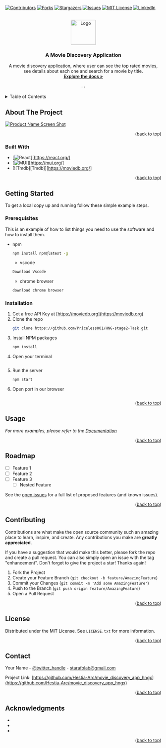 <!-- Improved compatibility of back to top link-->
<a name="readme-top"></a>


<!-- PROJECT SHIELDS -->

[![Contributors][contributors-shield]][contributors-url]
[![Forks][forks-shield]][forks-url]
[![Stargazers][stars-shield]][stars-url]
[![Issues][issues-shield]][issues-url]
[![MIT License][license-shield]][license-url]
[![LinkedIn][linkedin-shield]][linkedin-url]



<!-- PROJECT LOGO -->
<br />
<div align="center">
  <a href="https://clever-fairy-ea0d96.netlify.app/">
    <img src="./src/images/tv.svg" alt="Logo" width="80" height="80">
  </a>

<h3 align="center">A Movie Discovery Application</h3>

  <p align="center">
    A movie discovery application, where user can see the top rated movies, see details about each one and search for a movie by title. 
    <br />
    <a href=":/https/github.com/Priceless001/HNG-stage2-Task/tree/master"><strong>Explore the docs »</strong></a>
    <br />
    <br />
    ·
    ·
  </p>
</div>



<!-- TABLE OF CONTENTS -->
<details>
  <summary>Table of Contents</summary>
  <ol>
    <li>
      <a href="#about-the-project">About The Project</a>
      <ul>
        <li><a href="#built-with">Built With</a></li>
      </ul>
    </li>
    <li>
      <a href="#getting-started">Getting Started</a>
      <ul>
        <li><a href="#prerequisites">Prerequisites</a></li>
        <li><a href="#installation">Installation</a></li>
      </ul>
    </li>
    <li><a href="#usage">Usage</a></li>
    <li><a href="#roadmap">Roadmap</a></li>
    <li><a href="#contributing">Contributing</a></li>
    <li><a href="#license">License</a></li>
    <li><a href="#contact">Contact</a></li>
    <li><a href="#acknowledgments">Acknowledgments</a></li>
  </ol>
</details>



<!-- ABOUT THE PROJECT -->
## About The Project

[![Product Name Screen Shot][product-screenshot]](https://movie-discovery-app-hng.vercel.app/)



<p align="right">(<a href="#readme-top">back to top</a>)</p>



### Built With

* [![React][React.js]][https://react.org/]
* [![MUI][MUI]][https://mui.org/]
* [![Tmdb][Tmdb]][https://moviedb.org/]



<p align="right">(<a href="#readme-top">back to top</a>)</p>



<!-- GETTING STARTED -->
## Getting Started


To get a local copy up and running follow these simple example steps.

### Prerequisites

This is an example of how to list things you need to use the software and how to install them.
* npm
  ```sh
  npm install npm@latest -g
  ```
  * vscode
  ```sh
  Download Vscode
  ```
  * chrome browser
  ```sh
  download chrome browser
  ```

### Installation

1. Get a free API Key at [https://moviedb.org](https://moviedb.org)
2. Clone the repo
   ```sh
   git clone https://github.com/Priceless001/HNG-stage2-Task.git
   ```
3. Install NPM packages
   ```sh
   npm install
   ```
4. Open your terminal
   ```js

   ```
5. Run the server
   ```js
   npm start
   ```
6. Open port in our browser
   ```js
   
   ```

<p align="right">(<a href="#readme-top">back to top</a>)</p>



<!-- USAGE EXAMPLES -->
## Usage



_For more examples, please refer to the [Documentation](https://example.com)_

<p align="right">(<a href="#readme-top">back to top</a>)</p>



<!-- ROADMAP -->
## Roadmap

- [ ] Feature 1
- [ ] Feature 2
- [ ] Feature 3
    - [ ] Nested Feature

See the [open issues](https://github.com/Hestia-Arc/movie_discovery_app_hngx/issues) for a full list of proposed features (and known issues).

<p align="right">(<a href="#readme-top">back to top</a>)</p>



<!-- CONTRIBUTING -->
## Contributing

Contributions are what make the open source community such an amazing place to learn, inspire, and create. Any contributions you make are **greatly appreciated**.

If you have a suggestion that would make this better, please fork the repo and create a pull request. You can also simply open an issue with the tag "enhancement".
Don't forget to give the project a star! Thanks again!

1. Fork the Project
2. Create your Feature Branch (`git checkout -b feature/AmazingFeature`)
3. Commit your Changes (`git commit -m 'Add some AmazingFeature'`)
4. Push to the Branch (`git push origin feature/AmazingFeature`)
5. Open a Pull Request

<p align="right">(<a href="#readme-top">back to top</a>)</p>



<!-- LICENSE -->
## License

Distributed under the MIT License. See `LICENSE.txt` for more information.

<p align="right">(<a href="#readme-top">back to top</a>)</p>



<!-- CONTACT -->
## Contact

Your Name - [@twitter_handle](https://twitter.com/arc_hestia00) - starafolab@gmail.com

Project Link: [https://github.com/Hestia-Arc/movie_discovery_app_hngx](https://github.com/Hestia-Arc/movie_discovery_app_hngx)

<p align="right">(<a href="#readme-top">back to top</a>)</p>



<!-- ACKNOWLEDGMENTS -->
## Acknowledgments

* []()
* []()
* []()

<p align="right">(<a href="#readme-top">back to top</a>)</p>



<!-- MARKDOWN LINKS & IMAGES -->
<!-- https://www.markdownguide.org/basic-syntax/#reference-style-links -->
[contributors-shield]: https://img.shields.io/github/contributors/github_username/repo_name.svg?style=for-the-badge
[contributors-url]: https://github.com/github_username/repo_name/graphs/contributors
[forks-shield]: https://img.shields.io/github/forks/github_username/repo_name.svg?style=for-the-badge
[forks-url]: https://github.com/github_username/repo_name/network/members
[stars-shield]: https://img.shields.io/github/stars/Hestia-Arc/movie_discovery_app_hngx.svg?style=for-the-badge
[stars-url]: https://github.com/Hestia-Arc/movie_discovery_app_hngx/stargazers
[issues-shield]: https://img.shields.io/github/issues/github_username/repo_name.svg?style=for-the-badge
[issues-url]: https://github.com/github_username/repo_name/issues
[license-shield]: https://img.shields.io/github/license/github_username/repo_name.svg?style=for-the-badge
[license-url]: https://github.com/github_username/repo_name/blob/master/LICENSE.txt
[linkedin-shield]: https://img.shields.io/badge/-LinkedIn-black.svg?style=for-the-badge&logo=linkedin&colorB=555
[linkedin-url]: https://linkedin.com/in/linkedin_username
[product-screenshot]: images/screenshot.png
[React.js]: https://img.shields.io/badge/React-20232A?style=for-the-badge&logo=react&logoColor=61DAFB
[React-url]: https://reactjs.org/
[MUI]: https://img.shields.io/badge/Vue.js-35495E?style=for-the-badge&logo=vuedotjs&logoColor=4FC08D
[Mui-url]: https://vuejs.org/
